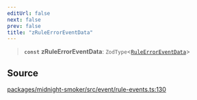 ```yaml
---
editUrl: false
next: false
prev: false
title: "zRuleErrorEventData"
---
```


> **`const`** **zRuleErrorEventData**: `ZodType`\<[`RuleErrorEventData`](/api/midnight-smoker/midnight-smoker/event/type-aliases/ruleerroreventdata/)\>

## Source

[packages/midnight-smoker/src/event/rule-events.ts:130](https://github.com/boneskull/midnight-smoker/blob/417858b/packages/midnight-smoker/src/event/rule-events.ts#L130)
